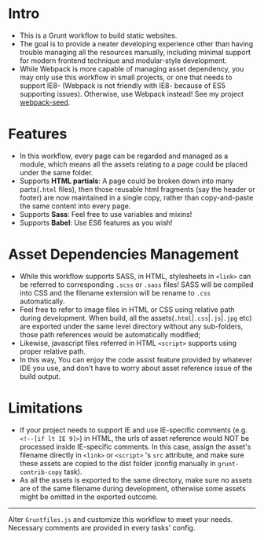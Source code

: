 # Intro
- This is a Grunt workflow to build static websites.     
- The goal is to provide a neater developing experience other than having trouble managing all the resources manually, including minimal support for modern frontend technique and modular-style development.      
- While Webpack is more capable of managing asset dependency, you may only use this workflow in small projects, or one that needs to support IE8- (Webpack is not friendly with IE8- because of ES5 supporting issues). Otherwise, use Webpack instead! See my project [webpack-seed](https://github.com/ben-yip/webpack-seed).

# Features
- In this workflow, every page can be regarded and managed as a module, which means all the assets relating to a page could be placed under the same folder.
- Supports **HTML partials**: A page could be broken down into many parts(`.html` files), then those reusable html fragments (say the header or footer) are now maintained in a single copy, rather than copy-and-paste the same content into every page.
- Supports **Sass**: Feel free to use variables and mixins!
- Supports **Babel**: Use ES6 features as you wish!

# Asset Dependencies Management
- While this workflow supports SASS, in HTML, stylesheets in `<link>` can be referred to corresponding `.scss` or `.sass` files! SASS will be compiled into CSS and the filename extension will be rename to `.css` automatically.
- Feel free to refer to image files in HTML or CSS using relative path during development. When build, all the assets(`.html`|`.css`|`.js`|`.jpg` etc) are exported under the same level directory without any sub-folders, those path references would be automatically modified;
- Likewise, javascript files referred in HTML `<script>` supports using proper relative path.
- In this way, You can enjoy the code assist feature provided by whatever IDE you use, and don't have to worry about asset reference issue of the build output. 

# Limitations
- If your project needs to support IE and use IE-specific comments (e.g. `<!--[if lt IE 9]>`) in HTML, the urls of asset reference would NOT be processed inside IE-specific comments. In this case, assign the asset's filename directly in `<link>` or `<script>` 's `src` attribute, and make sure these assets are copied to the dist folder (config manually in `grunt-contrib-copy` task).
- As all the assets is exported to the same directory, make sure no assets are of the same filename during development, otherwise some assets might be omitted in the exported outcome.

- - -
Alter `Gruntfiles.js` and customize this workflow to meet your needs. Necessary comments are provided in every tasks' config.